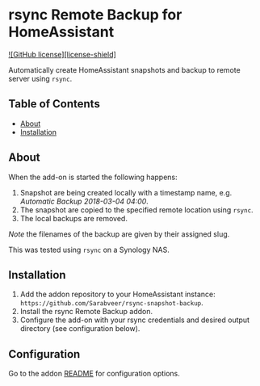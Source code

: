 
# rsync Remote Backup for HomeAssistant

[![GitHub license][license-shield]](LICENSE.md)

Automatically create HomeAssistant snapshots and backup to remote server using `rsync`.


## Table of Contents

* [About](#about)
* [Installation](#installation)

## About

When the add-on is started the following happens:
1. Snapshot are being created locally with a timestamp name, e.g.
*Automatic Backup 2018-03-04 04:00*.
1. The snapshot are copied to the specified remote location using `rsync`.
1. The local backups are removed.

_Note_ the filenames of the backup are given by their assigned slug.

This was tested using `rsync` on a Synology NAS.

## Installation

1. Add the addon repository to your HomeAssistant instance: `https://github.com/Sarabveer/rsync-snapshot-backup`.
1. Install the rsync Remote Backup addon.
1. Configure the add-on with your rsync credentials and desired output directory
(see configuration below).

## Configuration

Go to the addon [README](./rsync-snapshot-backup/README.md) for configuration options. 